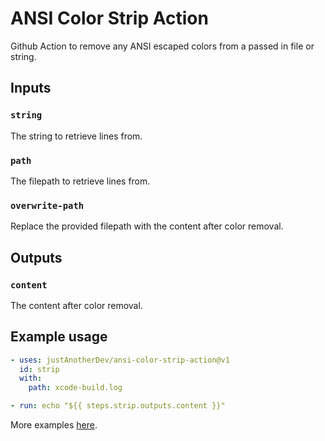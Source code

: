 # ANSI Color Strip Action

Github Action to remove any ANSI escaped colors from a passed in file or string.

## Inputs

### `string`

The string to retrieve lines from.

### `path`

The filepath to retrieve lines from.

### `overwrite-path`

Replace the provided filepath with the content after color removal.

## Outputs

### `content`

The content after color removal.

## Example usage

```yaml
- uses: justAnotherDev/ansi-color-strip-action@v1
  id: strip
  with:
    path: xcode-build.log

- run: echo "${{ steps.strip.outputs.content }}"
```

More examples [here](https://github.com/justAnotherDev/ansi-color-strip-action/blob/master/.github/workflows/test.yml).